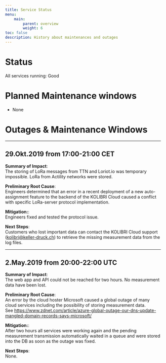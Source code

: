 ```yaml
---
title: Service Status
menu:
    main:
        parent: overview
        weight: 6
toc: false
description: History about maintenances and outages
---
```

# Status
All services running: Good

# Planned Maintenance windows
- None

# Outages & Maintenance Windows

---
## 29.Okt.2019 from 17:00-21:00 CET
**Summary of Impact**:  
The storing of LoRa messages from TTN and Loriot.io was temporary impossible. LoRa from Actility networks were stored.

**Preliminary Root Cause**:   
Engineers determined that an error in a recent deployment of a new auto-assignment feature to the backend of the KOLIBRI Cloud caused a conflict with specific LoRa-server protocol implementation.

**Mitigation:**:  
Engineers fixed and tested the protocol issue.

**Next Steps**:  
Customers who lost important data can contact the KOLIBRI Cloud support (kolibri@keller-druck.ch) to retrieve the missing measurement data from the log files.

---
## 2.May.2019 from 20:00-22:00 UTC
**Summary of Impact**:  
The web app and API could not be reached for two hours. No measurement data have been lost.

**Preliminary Root Cause**:   
An error by the cloud hoster Microsoft caused a global outage of many cloud services including the possibility of storing measurement data.  
See https://www.zdnet.com/article/azure-global-outage-our-dns-update-mangled-domain-records-says-microsoft/

**Mitigation:**:  
After two hours all services were working again and the pending measurement transmission automatically waited in a queue and were stored into the DB as soon as the outage was fixed.

**Next Steps**:  
None.